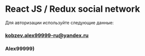 # React JS / Redux social network 

Для авторизации используйте следующие данные:
### kobzev.alex99999-ru@yandex.ru
### Alex99999)


